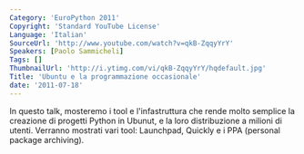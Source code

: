 ```yaml
---
Category: 'EuroPython 2011'
Copyright: 'Standard YouTube License'
Language: 'Italian'
SourceUrl: 'http://www.youtube.com/watch?v=qkB-ZqqyYrY'
Speakers: [Paolo Sammicheli]
Tags: []
ThumbnailUrl: 'http://i.ytimg.com/vi/qkB-ZqqyYrY/hqdefault.jpg'
Title: 'Ubuntu e la programmazione occasionale'
date: '2011-07-18'
---
```

In questo talk, mosteremo i tool e l'infastruttura che rende molto semplice la
creazione di progetti Python in Ubunut, e la loro distribuzione a milioni di
utenti. Verranno mostrati vari tool: Launchpad, Quickly e i PPA (personal
package archiving).
